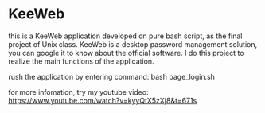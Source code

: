 # KeeWeb

this is a KeeWeb application developed on pure bash script, as the final project of Unix class.
KeeWeb is a desktop password management solution, you can google it to know about the official software.
I do this project to realize the main functions of the application.

rush the application by entering command: bash page_login.sh

for more infomation, try my youtube video: https://www.youtube.com/watch?v=kyyQtX5zXj8&t=671s


